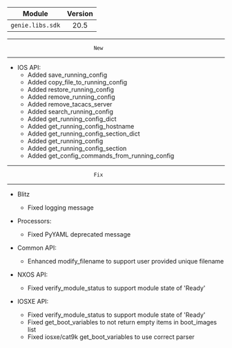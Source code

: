 
| Module                  | Version       |
| ------------------------|:-------------:|
| ``genie.libs.sdk``      |  20.5         |

--------------------------------------------------------------------------------
                                New
--------------------------------------------------------------------------------

* IOS API:
    * Added save_running_config
    * Added copy_file_to_running_config
    * Added restore_running_config
    * Added remove_running_config
    * Added remove_tacacs_server
    * Added search_running_config
    * Added get_running_config_dict
    * Added get_running_config_hostname
    * Added get_running_config_section_dict
    * Added get_running_config
    * Added get_running_config_section
    * Added get_config_commands_from_running_config

--------------------------------------------------------------------------------
                                Fix
--------------------------------------------------------------------------------

* Blitz
    * Fixed logging message

* Processors:
    * Fixed PyYAML deprecated message

* Common API:
    * Enhanced modify_filename to support user provided unique filename

* NXOS API:
    * Fixed verify_module_status to support module state of 'Ready'

* IOSXE API:
    * Fixed verify_module_status to support module state of 'Ready'
    * Fixed get_boot_variables to not return empty items in boot_images list
    * Fixed iosxe/cat9k get_boot_variables to use correct parser
